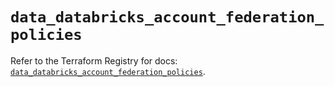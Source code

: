 # `data_databricks_account_federation_policies`

Refer to the Terraform Registry for docs: [`data_databricks_account_federation_policies`](https://registry.terraform.io/providers/databricks/databricks/1.92.0/docs/data-sources/account_federation_policies).
